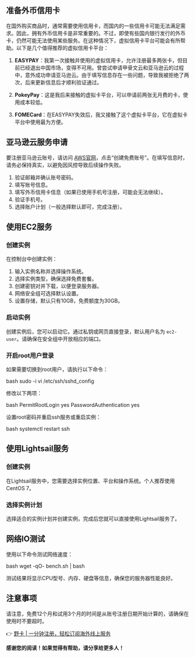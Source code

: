 ## 准备外币信用卡

在国外购买商品时，通常需要使用信用卡，而国内的一些信用卡可能无法满足需求。因此，拥有外币信用卡是非常重要的。不过，即使有些国内银行发行的外币卡，仍然可能无法使用某些服务。在这种情况下，虚拟信用卡平台可能会有所帮助。以下是几个值得推荐的虚拟信用卡平台：

1. **EASYPAY**：我第一次接触并使用的虚拟信用卡，允许注册最多两张卡，但目前已经退出中国市场，变得不可用。曾尝试申请甲骨文云和亚马逊云的过程中，意外成功申请亚马逊云。由于填写信息存在一些问题，导致我被拒绝了两次，后来更新信息后才顺利验证通过。

2. **PokeyPay**：这是我后来接触的虚拟卡平台，可以申请前两张无月费的卡，使用成本较低。

3. **FOMECard**：在EASYPAY失效后，我又接触了这个虚拟卡平台，它在虚拟卡平台中使用最为方便。

## 亚马逊云服务申请

要注册亚马逊云账号，请访问 [AWS官网](https://aws.amazon.com/cn/free/)，点击“创建免费账号”。在填写信息时，请务必保持真实，以避免因风控导致后续操作失败。

1. 验证邮箱并确认账号密码。
2. 填写账号信息。
3. 填写外币信用卡信息（如果已使用手机号注册，可能会无法继续）。
4. 验证手机号。
5. 选择账户计划（一般选择默认即可，完成注册）。

## 使用EC2服务

### 创建实例

在控制台中创建实例：

1. 输入实例名称并选择操作系统。
2. 选择实例类型，确保选择免费套餐。
3. 创建密钥对并下载，以便登录服务器。
4. 网络安全组可选择默认设置。
5. 设置存储，默认只有10GB，免费额度为30GB。

### 启动实例

创建实例后，您可以启动它。通过私钥或网页直接登录，默认用户名为 `ec2-user`。请确保在安全组中开放相应的端口。

### 开启root用户登录

如果需要切换到root用户，请执行以下命令：

bash
sudo -i
vi /etc/ssh/sshd_config


修改以下两项：

bash
PermitRootLogin yes
PasswordAuthentication yes


设置root密码并重启ssh服务或重启实例：

bash
systemctl restart ssh


## 使用Lightsail服务

### 创建实例

在Lightsail服务中，您需要选择实例位置、平台和操作系统。个人推荐使用CentOS 7。

### 选择实例计划

选择适合的实例计划并创建实例，完成后您就可以直接使用Lightsail服务了。

## 网络IO测试

使用以下命令测试网络速度：

bash
wget -qO- bench.sh | bash


测试结果将显示CPU型号、内存、硬盘等信息，确保您的服务器性能良好。

## 注意事项

请注意，免费12个月和试用3个月的时间是从账号注册日期开始计算的，请确保在使用时不要超时。

👉 [野卡 | 一分钟注册，轻松订阅海外线上服务](https://bit.ly/bewildcard)

**感谢您的阅读！如果觉得有帮助，请分享给更多人！**